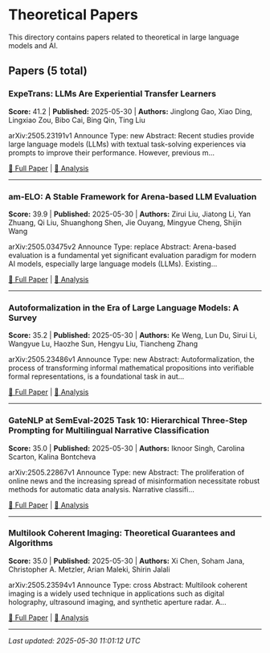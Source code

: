 # Theoretical Papers

This directory contains papers related to theoretical in large language models and AI.

## Papers (5 total)

### ExpeTrans: LLMs Are Experiential Transfer Learners

**Score:** 41.2 | **Published:** 2025-05-30 | **Authors:** Jinglong Gao, Xiao Ding, Lingxiao Zou, Bibo Cai, Bing Qin, Ting Liu

arXiv:2505.23191v1 Announce Type: new 
Abstract: Recent studies provide large language models (LLMs) with textual task-solving experiences via prompts to improve their performance. However, previous m...

[📄 Full Paper](https://arxiv.org/abs/2505.23191) | [📝 Analysis](a5e0460b6c801f0c8aa3b7da9fb44bfd.md)

---

### am-ELO: A Stable Framework for Arena-based LLM Evaluation

**Score:** 39.9 | **Published:** 2025-05-30 | **Authors:** Zirui Liu, Jiatong Li, Yan Zhuang, Qi Liu, Shuanghong Shen, Jie Ouyang, Mingyue Cheng, Shijin Wang

arXiv:2505.03475v2 Announce Type: replace 
Abstract: Arena-based evaluation is a fundamental yet significant evaluation paradigm for modern AI models, especially large language models (LLMs). Existing...

[📄 Full Paper](https://arxiv.org/abs/2505.03475) | [📝 Analysis](70bdaebd4bb2cafc80ef22175d16c14f.md)

---

### Autoformalization in the Era of Large Language Models: A Survey

**Score:** 35.2 | **Published:** 2025-05-30 | **Authors:** Ke Weng, Lun Du, Sirui Li, Wangyue Lu, Haozhe Sun, Hengyu Liu, Tiancheng Zhang

arXiv:2505.23486v1 Announce Type: new 
Abstract: Autoformalization, the process of transforming informal mathematical propositions into verifiable formal representations, is a foundational task in aut...

[📄 Full Paper](https://arxiv.org/abs/2505.23486) | [📝 Analysis](4be2659b76eaf5d4556519e0d4a6ae93.md)

---

### GateNLP at SemEval-2025 Task 10: Hierarchical Three-Step Prompting for Multilingual Narrative Classification

**Score:** 35.0 | **Published:** 2025-05-30 | **Authors:** Iknoor Singh, Carolina Scarton, Kalina Bontcheva

arXiv:2505.22867v1 Announce Type: new 
Abstract: The proliferation of online news and the increasing spread of misinformation necessitate robust methods for automatic data analysis. Narrative classifi...

[📄 Full Paper](https://arxiv.org/abs/2505.22867) | [📝 Analysis](2292fde3dfa1661b010cba5193fadbbe.md)

---

### Multilook Coherent Imaging: Theoretical Guarantees and Algorithms

**Score:** 35.0 | **Published:** 2025-05-30 | **Authors:** Xi Chen, Soham Jana, Christopher A. Metzler, Arian Maleki, Shirin Jalali

arXiv:2505.23594v1 Announce Type: cross 
Abstract: Multilook coherent imaging is a widely used technique in applications such as digital holography, ultrasound imaging, and synthetic aperture radar. A...

[📄 Full Paper](https://arxiv.org/abs/2505.23594) | [📝 Analysis](fe9862435743e7b42c4ea6b60fab74ca.md)

---


*Last updated: 2025-05-30 11:01:12 UTC*

